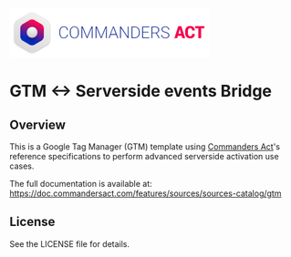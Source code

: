 [![Commanders Act Logo](/Screenshots/CommandersAct.png)](https://www.commandersact.com/)
# GTM <-> Serverside events Bridge
## Overview
This is a Google Tag Manager (GTM) template using [Commanders Act](https://www.commandersact.com/)'s reference specifications to perform advanced serverside activation use cases.

The full documentation is available at: https://doc.commandersact.com/features/sources/sources-catalog/gtm

## License
See the LICENSE file for details.